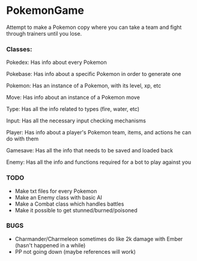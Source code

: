 # PokemonGame

Attempt to make a Pokemon copy where you can take a team and fight through trainers until you lose.

### Classes:

Pokedex: Has info about every Pokemon

Pokebase: Has info about a specific Pokemon in order to generate one

Pokemon: Has an instance of a Pokemon, with its level, xp, etc

Move: Has info about an instance of a Pokemon move

Type: Has all the info related to types (fire, water, etc)

Input: Has all the necessary input checking mechanisms

Player: Has info about a player's Pokemon team, items, and actions he can do with them

Gamesave: Has all the info that needs to be saved and loaded back

Enemy: Has all the info and functions required for a bot to play against you

### TODO

+ Make txt files for every Pokemon  
+ Make an Enemy class with basic AI  
+ Make a Combat class which handles battles  
+ Make it possible to get stunned/burned/poisoned

### BUGS

+ Charmander/Charmeleon sometimes do like 2k damage with Ember (hasn't happened in a while)  
+ PP not going down (maybe references will work)  
